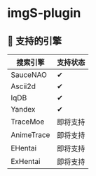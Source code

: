 # imgS-plugin

## 🚀 支持的引擎

| 搜索引擎   | 支持状态 |
| ---------- | -------- |
| SauceNAO   | ✔        |
| Ascii2d    | ✔        |
| IqDB       | ✔        |
| Yandex     | ✔        |
| TraceMoe   | 即将支持 |
| AnimeTrace | 即将支持 |
| EHentai    | 即将支持 |
| ExHentai   | 即将支持 |